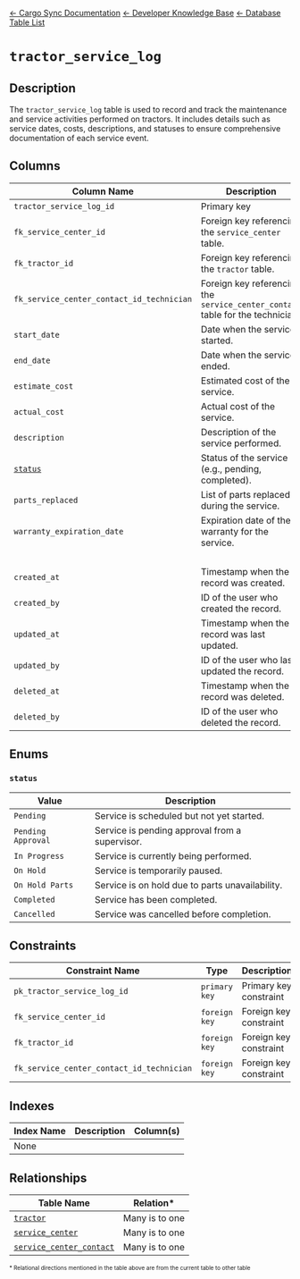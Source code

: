[← Cargo Sync Documentation](../../../../readme.md) [← Developer Knowledge Base](../../readme.md) [← Database Table List](../database-design.md)

# `tractor_service_log`

## Description

The `tractor_service_log` table is used to record and track the maintenance and service activities performed on tractors. It includes details such as service dates, costs, descriptions, and statuses to ensure comprehensive documentation of each service event.

## Columns

|Column Name|Description|Data Type|Nullable|Default|
|-|-|-|-|-|
|`tractor_service_log_id`|Primary key|`integer`|❌||
|`fk_service_center_id`|Foreign key referencing the `service_center` table.|`integer`|❌||
|`fk_tractor_id`|Foreign key referencing the `tractor` table.|`integer`|❌||
|`fk_service_center_contact_id_technician`|Foreign key referencing the `service_center_contact` table for the technician.|`integer`|✓|`null`|
|`start_date`|Date when the service started.|`date`|❌||
|`end_date`|Date when the service ended.|`date`|❌||
|`estimate_cost`|Estimated cost of the service.|`decimal(10,2)`|✓|`null`|
|`actual_cost`|Actual cost of the service.|`decimal(10,2)`|✓|`null`|
|`description`|Description of the service performed.|`text`|✓|`null`|
|[`status`](#status)|Status of the service (e.g., pending, completed).|`varchar(50)`|❌|`Pending`|
|`parts_replaced`|List of parts replaced during the service.|`text`|✓|`null`|
|`warranty_expiration_date`|Expiration date of the warranty for the service.|`date`|✓|`null`|
|&nbsp;|
|`created_at`|Timestamp when the record was created.|`timestamp`|❌|`current_timestamp`|
|`created_by`|ID of the user who created the record.|`integer`|❌|-1|
|`updated_at`|Timestamp when the record was last updated.|`timestamp`|❌|`current_timestamp`|
|`updated_by`|ID of the user who last updated the record.|`integer`|❌|-1|
|`deleted_at`|Timestamp when the record was deleted.|`timestamp`|✓|`null`|
|`deleted_by`|ID of the user who deleted the record.|`integer`|✓|`null`|

## Enums

### `status`

|Value|Description|
|-|-|
|`Pending`|Service is scheduled but not yet started.|
|`Pending Approval`|Service is pending approval from a supervisor.|
|`In Progress`|Service is currently being performed.|
|`On Hold`|Service is temporarily paused.|
|`On Hold Parts`|Service is on hold due to parts unavailability.|
|`Completed`|Service has been completed.|
|`Cancelled`|Service was cancelled before completion.|

## Constraints

|Constraint Name|Type|Description|Column(s)|
|--|--|--|--|
|`pk_tractor_service_log_id`|`primary key`|Primary key constraint|`tractor_service_log_id`|
|`fk_service_center_id`|`foreign key`|Foreign key constraint|`fk_service_center_id`|
|`fk_tractor_id`|`foreign key`|Foreign key constraint|`fk_tractor_id`|
|`fk_service_center_contact_id_technician`|`foreign key`|Foreign key constraint|`fk_service_center_contact_id_technician`|

## Indexes

|Index Name|Description|Column(s)|
|-|-|-|
|None|

## Relationships

|Table Name|Relation*|
|-|-|
|[`tractor`](./tractor-table.md)|Many is to one|
|[`service_center`](./service-center-table.md)|Many is to one|
|[`service_center_contact`](./service-center-contact-table.md)|Many is to one|



<span style="font-size:10px">\* Relational directions mentioned in the table above are from the current table to other table</span>
